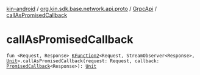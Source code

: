 [kin-android](../../index.md) / [org.kin.sdk.base.network.api.proto](../index.md) / [GrpcApi](index.md) / [callAsPromisedCallback](./call-as-promised-callback.md)

# callAsPromisedCallback

`fun <Request, Response> `[`KFunction2`](https://kotlinlang.org/api/latest/jvm/stdlib/kotlin.reflect/-k-function2/index.html)`<Request, StreamObserver<Response>, `[`Unit`](https://kotlinlang.org/api/latest/jvm/stdlib/kotlin/-unit/index.html)`>.callAsPromisedCallback(request: Request, callback: `[`PromisedCallback`](../../org.kin.sdk.base.tools/-promised-callback/index.md)`<Response>): `[`Unit`](https://kotlinlang.org/api/latest/jvm/stdlib/kotlin/-unit/index.html)